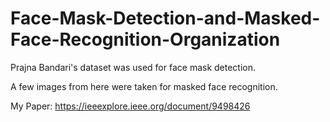 # Face-Mask-Detection-and-Masked-Face-Recognition-Organization

Prajna Bandari's dataset was used for face mask detection.

A few images from here were taken for masked face recognition.

My Paper:
https://ieeexplore.ieee.org/document/9498426
